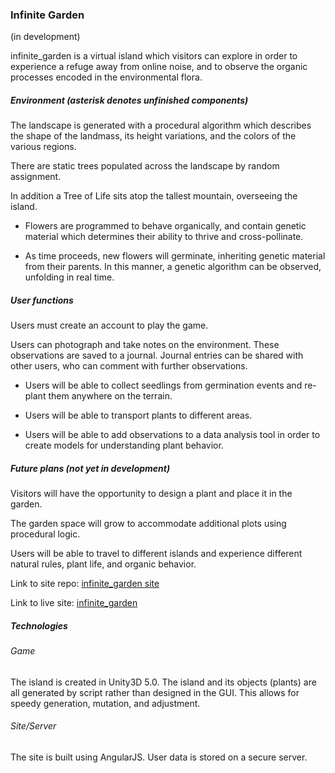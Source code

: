 ### Infinite Garden ###

(in development)

infinite_garden is a virtual island which visitors can explore in order to experience a refuge away from online noise, and to observe the organic processes encoded in the environmental flora.

##### Environment (asterisk denotes unfinished components)  #####

The landscape is generated with a procedural algorithm which describes the shape of the landmass, its height variations, and the colors of the various regions.

There are static trees populated across the landscape by random assignment.

In addition a Tree of Life sits atop the tallest mountain, overseeing the island.

* Flowers are programmed to behave organically, and contain genetic material which determines their ability to thrive and cross-pollinate.

* As time proceeds, new flowers will germinate, inheriting genetic material from their parents. In this manner, a genetic algorithm can be observed, unfolding in real time.

##### User functions #####

Users must create an account to play the game.

Users can photograph and take notes on the environment. These observations are saved to a journal. Journal entries can be shared with other users, who can comment with further observations.

* Users will be able to collect seedlings from germination events and re-plant them anywhere on the terrain.

* Users will be able to transport plants to different areas.

* Users will be able to add observations to a data analysis tool in order to create models for understanding plant behavior.

##### Future plans (not yet in development) #####

Visitors will have the opportunity to design a plant and place it in the garden.

The garden space will grow to accommodate additional plots using procedural logic.

Users will be able to travel to different islands and experience different natural rules, plant life, and organic behavior.


Link to site repo:
[infinite_garden site](https://github.com/Cashed/inifinite-garden-site)

Link to live site:
[infinite_garden](https://infinite-garden.herokuapp.com/login?returnUrl=%2Fapp%2F)

##### Technologies #####

###### Game ######

The island is created in Unity3D 5.0. The island and its objects (plants) are all generated by script rather than designed in the GUI. This allows for speedy generation, mutation, and adjustment.

###### Site/Server ######

The site is built using AngularJS. User data is stored on a secure server.
